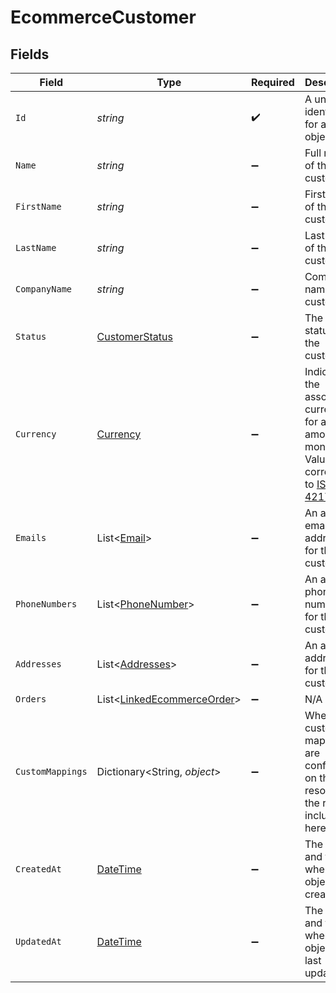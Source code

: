 # EcommerceCustomer


## Fields

| Field                                                                                                                              | Type                                                                                                                               | Required                                                                                                                           | Description                                                                                                                        | Example                                                                                                                            |
| ---------------------------------------------------------------------------------------------------------------------------------- | ---------------------------------------------------------------------------------------------------------------------------------- | ---------------------------------------------------------------------------------------------------------------------------------- | ---------------------------------------------------------------------------------------------------------------------------------- | ---------------------------------------------------------------------------------------------------------------------------------- |
| `Id`                                                                                                                               | *string*                                                                                                                           | :heavy_check_mark:                                                                                                                 | A unique identifier for an object.                                                                                                 | 12345                                                                                                                              |
| `Name`                                                                                                                             | *string*                                                                                                                           | :heavy_minus_sign:                                                                                                                 | Full name of the customer                                                                                                          | John Doe                                                                                                                           |
| `FirstName`                                                                                                                        | *string*                                                                                                                           | :heavy_minus_sign:                                                                                                                 | First name of the customer                                                                                                         | John                                                                                                                               |
| `LastName`                                                                                                                         | *string*                                                                                                                           | :heavy_minus_sign:                                                                                                                 | Last name of the customer                                                                                                          | Doe                                                                                                                                |
| `CompanyName`                                                                                                                      | *string*                                                                                                                           | :heavy_minus_sign:                                                                                                                 | Company name of the customer                                                                                                       | Acme Inc.                                                                                                                          |
| `Status`                                                                                                                           | [CustomerStatus](../../Models/Components/CustomerStatus.md)                                                                        | :heavy_minus_sign:                                                                                                                 | The current status of the customer                                                                                                 | active                                                                                                                             |
| `Currency`                                                                                                                         | [Currency](../../Models/Components/Currency.md)                                                                                    | :heavy_minus_sign:                                                                                                                 | Indicates the associated currency for an amount of money. Values correspond to [ISO 4217](https://en.wikipedia.org/wiki/ISO_4217). | USD                                                                                                                                |
| `Emails`                                                                                                                           | List<[Email](../../Models/Components/Email.md)>                                                                                    | :heavy_minus_sign:                                                                                                                 | An array of email addresses for the customer.                                                                                      |                                                                                                                                    |
| `PhoneNumbers`                                                                                                                     | List<[PhoneNumber](../../Models/Components/PhoneNumber.md)>                                                                        | :heavy_minus_sign:                                                                                                                 | An array of phone numbers for the customer.                                                                                        |                                                                                                                                    |
| `Addresses`                                                                                                                        | List<[Addresses](../../Models/Components/Addresses.md)>                                                                            | :heavy_minus_sign:                                                                                                                 | An array of addresses for the customer.                                                                                            |                                                                                                                                    |
| `Orders`                                                                                                                           | List<[LinkedEcommerceOrder](../../Models/Components/LinkedEcommerceOrder.md)>                                                      | :heavy_minus_sign:                                                                                                                 | N/A                                                                                                                                |                                                                                                                                    |
| `CustomMappings`                                                                                                                   | Dictionary<String, *object*>                                                                                                       | :heavy_minus_sign:                                                                                                                 | When custom mappings are configured on the resource, the result is included here.                                                  |                                                                                                                                    |
| `CreatedAt`                                                                                                                        | [DateTime](https://learn.microsoft.com/en-us/dotnet/api/system.datetime?view=net-5.0)                                              | :heavy_minus_sign:                                                                                                                 | The date and time when the object was created.                                                                                     | 2020-09-30T07:43:32.000Z                                                                                                           |
| `UpdatedAt`                                                                                                                        | [DateTime](https://learn.microsoft.com/en-us/dotnet/api/system.datetime?view=net-5.0)                                              | :heavy_minus_sign:                                                                                                                 | The date and time when the object was last updated.                                                                                | 2020-09-30T07:43:32.000Z                                                                                                           |